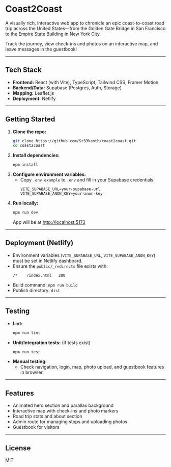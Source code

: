 # Coast2Coast

A visually rich, interactive web app to chronicle an epic coast-to-coast road trip across the United States—from the Golden Gate Bridge in San Francisco to the Empire State Building in New York City.

Track the journey, view check-ins and photos on an interactive map, and leave messages in the guestbook!

---

## Tech Stack

- **Frontend:** React (with Vite), TypeScript, Tailwind CSS, Framer Motion
- **Backend/Data:** Supabase (Postgres, Auth, Storage)
- **Mapping:** Leaflet.js
- **Deployment:** Netlify

---

## Getting Started

1. **Clone the repo:**
   ```bash
   git clone https://github.com/Sr33kanth/coast2coast.git
   cd coast2coast
   ```
2. **Install dependencies:**
   ```bash
   npm install
   ```
3. **Configure environment variables:**
   - Copy `.env.example` to `.env` and fill in your Supabase credentials:
     ```
     VITE_SUPABASE_URL=your-supabase-url
     VITE_SUPABASE_ANON_KEY=your-anon-key
     ```
4. **Run locally:**
   ```bash
   npm run dev
   ```
   App will be at [http://localhost:5173](http://localhost:5173)

---

## Deployment (Netlify)

- Environment variables (`VITE_SUPABASE_URL`, `VITE_SUPABASE_ANON_KEY`) must be set in Netlify dashboard.
- Ensure the `public/_redirects` file exists with:
  ```
  /*    /index.html   200
  ```
- Build command: `npm run build`
- Publish directory: `dist`

---

## Testing

- **Lint:**
  ```bash
  npm run lint
  ```
- **Unit/Integration tests:** (If tests exist)
  ```bash
  npm run test
  ```
- **Manual testing:**
  - Check navigation, login, map, photo upload, and guestbook features in browser.

---

## Features

- Animated hero section and parallax background
- Interactive map with check-ins and photo markers
- Road trip stats and about section
- Admin route for managing stops and uploading photos
- Guestbook for visitors

---

## License

MIT
